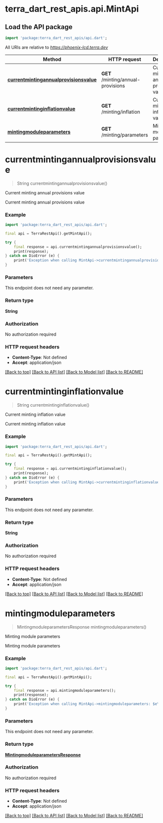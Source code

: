 # terra_dart_rest_apis.api.MintApi

## Load the API package
```dart
import 'package:terra_dart_rest_apis/api.dart';
```

All URIs are relative to *https://phoenix-lcd.terra.dev*

Method | HTTP request | Description
------------- | ------------- | -------------
[**currentmintingannualprovisionsvalue**](MintApi.md#currentmintingannualprovisionsvalue) | **GET** /minting/annual-provisions | Current minting annual provisions value
[**currentmintinginflationvalue**](MintApi.md#currentmintinginflationvalue) | **GET** /minting/inflation | Current minting inflation value
[**mintingmoduleparameters**](MintApi.md#mintingmoduleparameters) | **GET** /minting/parameters | Minting module parameters


# **currentmintingannualprovisionsvalue**
> String currentmintingannualprovisionsvalue()

Current minting annual provisions value

Current minting annual provisions value

### Example
```dart
import 'package:terra_dart_rest_apis/api.dart';

final api = TerraRestApi().getMintApi();

try {
    final response = api.currentmintingannualprovisionsvalue();
    print(response);
} catch on DioError (e) {
    print('Exception when calling MintApi->currentmintingannualprovisionsvalue: $e\n');
}
```

### Parameters
This endpoint does not need any parameter.

### Return type

**String**

### Authorization

No authorization required

### HTTP request headers

 - **Content-Type**: Not defined
 - **Accept**: application/json

[[Back to top]](#) [[Back to API list]](../README.md#documentation-for-api-endpoints) [[Back to Model list]](../README.md#documentation-for-models) [[Back to README]](../README.md)

# **currentmintinginflationvalue**
> String currentmintinginflationvalue()

Current minting inflation value

Current minting inflation value

### Example
```dart
import 'package:terra_dart_rest_apis/api.dart';

final api = TerraRestApi().getMintApi();

try {
    final response = api.currentmintinginflationvalue();
    print(response);
} catch on DioError (e) {
    print('Exception when calling MintApi->currentmintinginflationvalue: $e\n');
}
```

### Parameters
This endpoint does not need any parameter.

### Return type

**String**

### Authorization

No authorization required

### HTTP request headers

 - **Content-Type**: Not defined
 - **Accept**: application/json

[[Back to top]](#) [[Back to API list]](../README.md#documentation-for-api-endpoints) [[Back to Model list]](../README.md#documentation-for-models) [[Back to README]](../README.md)

# **mintingmoduleparameters**
> MintingmoduleparametersResponse mintingmoduleparameters()

Minting module parameters

Minting module parameters

### Example
```dart
import 'package:terra_dart_rest_apis/api.dart';

final api = TerraRestApi().getMintApi();

try {
    final response = api.mintingmoduleparameters();
    print(response);
} catch on DioError (e) {
    print('Exception when calling MintApi->mintingmoduleparameters: $e\n');
}
```

### Parameters
This endpoint does not need any parameter.

### Return type

[**MintingmoduleparametersResponse**](MintingmoduleparametersResponse.md)

### Authorization

No authorization required

### HTTP request headers

 - **Content-Type**: Not defined
 - **Accept**: application/json

[[Back to top]](#) [[Back to API list]](../README.md#documentation-for-api-endpoints) [[Back to Model list]](../README.md#documentation-for-models) [[Back to README]](../README.md)

